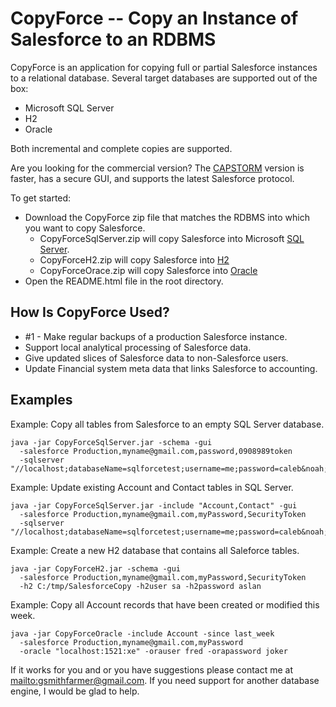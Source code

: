 # CopyForce -- Copy an Instance of Salesforce to an RDBMS #

CopyForce is an application for copying full or partial Salesforce instances to a relational database. Several target databases are supported out of the box:
  * Microsoft SQL Server
  * H2
  * Oracle

Both incremental and complete copies are supported.

Are you looking for the commercial version?  The [CAPSTORM](http://www.capstorm.com) version is faster, has a secure GUI, and supports the latest Salesforce protocol.

To get started:
  * Download the CopyForce zip file that matches the RDBMS into which you want to copy Salesforce.
    * CopyForceSqlServer.zip will copy Salesforce into Microsoft [SQL Server](http://www.microsoft.com/sqlserver).
    * CopyForceH2.zip will copy Salesforce into [H2](http://www.h2database.com/html/main.html)
    * CopyForceOrace.zip will copy Salesforce into [Oracle](http://www.oracle.com/index.html)
  * Open the README.html file in the root directory.

## How Is CopyForce Used? ##
  * #1 - Make regular backups of a production Salesforce instance.
  * Support local analytical processing of Salesforce data.
  * Give updated slices of Salesforce data to non-Salesforce users.
  * Update Financial system meta data that links Salesforce to accounting.

## Examples ##
Example: Copy all tables from Salesforce to an empty SQL Server database.
```
java -jar CopyForceSqlServer.jar -schema -gui 
  -salesforce Production,myname@gmail.com,password,0908989token
  -sqlserver "//localhost;databaseName=sqlforcetest;username=me;password=caleb&noah;" 
```

Example: Update existing Account and Contact tables in SQL Server.
```
java -jar CopyForceSqlServer.jar -include "Account,Contact" -gui 
  -salesforce Production,myname@gmail.com,myPassword,SecurityToken  
  -sqlserver "//localhost;databaseName=sqlforcetest;username=me;password=caleb&noah;"
```

Example: Create a new H2 database that contains all Saleforce tables.
```
java -jar CopyForceH2.jar -schema -gui 
  -salesforce Production,myname@gmail.com,myPassword,SecurityToken 
  -h2 C:/tmp/SalesforceCopy -h2user sa -h2password aslan 
```

Example: Copy all Account records that have been created or modified this week.
```
java -jar CopyForceOracle -include Account -since last_week
  -salesforce Production,myname@gmail.com,myPassword
  -oracle "localhost:1521:xe" -orauser fred -orapassword joker
```

If it works for you and or you have suggestions please contact me at [mailto:gsmithfarmer@gmail.com](mailto:gsmithfarmer@gmail.com). If you need support for another database engine, I would be glad to help.